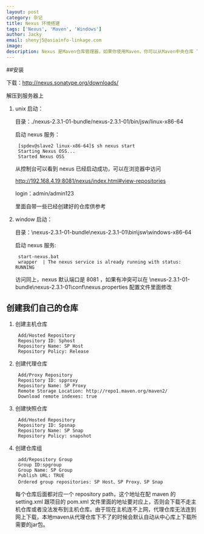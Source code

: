 ```yaml
---
layout: post
category: 杂记
title: Nexus 环境搭建
tags: ['Nexus', 'Maven', 'Windows']
author: Jacky
email: shenyj5@asiainfo-linkage.com
image:
description: Nexus 是Maven仓库管理器，如果你使用Maven，你可以从Maven中央仓库 下载所需要的构件（artifact），但这通常不是一个好的做法，你应该在本地架设一个Maven仓库服务器，在代理远程仓库的同时维护本地仓库，以节省带宽和时间，Nexus就可以满足这样的需要。此外，他还提供了强大的仓库管理功能，构件搜索功能，它基于REST，友好的UI是一个extjs的REST客户端，它占用较少的内存，基于简单文件系统而非数据库。这些优点使其日趋成为最流行的Maven仓库管理器。
---
```


##安装

下载：http://nexus.sonatype.org/downloads/

解压到服务器上

1. unix 启动：

    目录：./nexus-2.3.1-01-bundle/nexus-2.3.1-01/bin/jsw/linux-x86-64

    启动 nexus 服务：

		[spdev@slave2 linux-x86-64]$ sh nexus start
    	Starting Nexus OSS... 
    	Started Nexus OSS

	从控制台可以看到 nexus 已经启动成功，可以在浏览器中访问

	http://192.168.4.19:8081/nexus/index.html#view-repositories

	login：admin/admin123

	里面自带一些已经创建好的仓库供参考

2. window 启动：

	目录：\nexus-2.3.1-01-bundle\nexus-2.3.1-01\bin\jsw\windows-x86-64
	
	启动 nexus 服务:

		start-nexus.bat
		wrapper  | The nexus service is already running with status: RUNNING

	访问同上，nexus 默认端口是 8081 ，如果有冲突可以在 \nexus-2.3.1-01-bundle\nexus-2.3.1-01\conf\nexus.properties 配置文件里面修改

## 创建我们自己的仓库 ##
1. 创建主机仓库

		Add/Hosted Repository
		Repository ID: Sphost
		Repository Name: SP Host
		Repository Policy: Release
2. 创建代理仓库

		Add/Proxy Repository
		Repository ID: spproxy
		Repository Name: SP Proxy
		Remote Storage Location: http://repo1.maven.org/maven2/
		Download remote indexes: true
3. 创建快照仓库

		Add/Hosted Repository
		Repository ID: Spsnap
		Repository Name: SP Snap
		Repository Policy: snapshot
4. 创建仓库组

		add/Repository Group
		Group ID:spgroup
		Group Name: SP Group
		Publish URL: TRUE
		Ordered group repositories: SP Host、SP Proxy、SP Snap

	每个仓库后面都对应一个 repository path，这个地址在配 maven 的 setting.xml 跟项目的 pom.xml 文件里面的地址要对应上，否则会下载不走主机仓库或者没法发布到主机仓库。由于现在主机连不上网，代理仓库无法连到网上下载，本地maven从代理仓库下不了的时候会默认自动从中心库上下载所需要的jar包。
